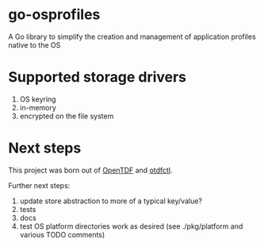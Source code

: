 # go-osprofiles

A Go library to simplify the creation and management of application profiles native to the OS

# Supported storage drivers

1. OS keyring
2. in-memory
3. encrypted on the file system

# Next steps

This project was born out of [OpenTDF](https://github.com/opentdf/platform) and [otdfctl](https://github.com/opentdf/otdfctl).

Further next steps:

1. update store abstraction to more of a typical key/value?
2. tests
3. docs
4. test OS platform directories work as desired (see ./pkg/platform and various TODO comments)
